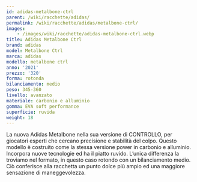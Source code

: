 ```yaml
---
id: adidas-metalbone-ctrl
parent: /wiki/racchette/adidas/
permalink: /wiki/racchette/adidas/metalbone-ctrl/
images:
    - /images/wiki/racchette/adidas-metalbone-ctrl.webp
title: Adidas Metalbone Ctrl
brand: adidas
model: Metalbone Ctrl
marca: adidas
modello: metalbone ctrl
anno: '2021'
prezzo: '320'
forma: rotonda
bilanciamento: medio
peso: 345-360
livello: avanzato
materiale: carbonio e alluminio
gomma: EVA soft performance
superficie: ruvida
weight: 18
---
```

La nuova Adidas Metalbone nella sua versione di CONTROLLO, per giocatori esperti che cercano precisione e stabilità del colpo. Questo modello è costruito come la stessa  versione power in carbonio e alluminio. Incorpora nuove tecnologie ed ha il piatto ruvido. L’unica differenza la troviamo nel formato, in questo caso rotondo con un bilanciamento medio. Ciò conferisce alla racchetta un punto dolce più ampio ed una maggiore sensazione di maneggevolezza.